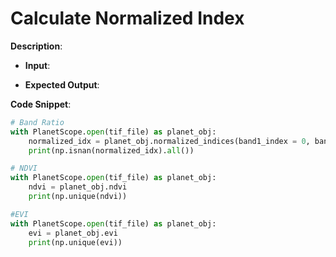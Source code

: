 # Calculate Normalized Index

**Description**:

- **Input**: 

- **Expected Output**: 

**Code Snippet**:

```python
# Band Ratio
with PlanetScope.open(tif_file) as planet_obj:   
    normalized_idx = planet_obj.normalized_indices(band1_index = 0, band2_index = 3)
    print(np.isnan(normalized_idx).all())

# NDVI
with PlanetScope.open(tif_file) as planet_obj:   
    ndvi = planet_obj.ndvi
    print(np.unique(ndvi))

#EVI
with PlanetScope.open(tif_file) as planet_obj:   
    evi = planet_obj.evi
    print(np.unique(evi))

